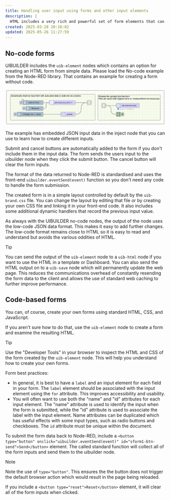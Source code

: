 ```yaml
---
title: Handling user input using forms and other input elements
description: |
  HTML includes a very rich and powerful set of form elements that can be used to collect user input. This document describes how to use them with uibuilder and Node-RED.
created: 2025-03-28 20:10:02
updated: 2025-05-26 11:27:59
---
```


## No-code forms

UIBUILDER includes the `uib-element` nodes which contains an option for creating an HTML form from simple data. Please load the No-code example from the Node-RED library. That contains an example for creating a form without code.

![No-code form example](no-code-form-example.png)

The example has embedded JSON input data in the inject node that you can use to learn how to create different inputs.

Submit and cancel buttons are automatically added to the form if you don't include them in the input data. The form sends the users input to the uibuilder node when they click the submit button. The cancel button will clear the form inputs.

The format of the data returned to Node-RED is standardised and uses the front-end `uibuilder.eventSend(event)` function so you don't need any code to handle the form submission.

The created form is in a simple layout controlled by default by the `uib-brand.css` file. You can change the layout by editing that file or by creating your own CSS file and linking it in your front-end code. It also includes some additional dynamic handlers that record the previous input value.

As always with the UIBUILDER no-code nodes, the output of the node uses the low-code JSON data format. This makes it easy to add further changes. The low-code format remains close to HTML so it is easy to read and understand but avoids the various oddities of HTML.

> [!TIP]
> You can send the output of the `uib-element` node to a `uib-html` node if you want to use the HTML in a template or Dashboard. You can also send the HTML output on to a `uib-save` node which will permanently update the web page. This reduces the communications overhead of constantly resending the form data to the client and allows the use of standard web caching to further improve performance.

## Code-based forms

You can, of course, create your own forms using standard HTML, CSS, and JavaScript.

If you aren't sure how to do that, use the `uib-element` node to create a form and examine the resulting HTML.

> [!TIP]
> Use the "Developer Tools" in your browser to inspect the HTML and CSS of the form created by the `uib-element` node. This will help you understand how to create your own forms.

Form best practices:

* In general, it is best to have a `label` and an input element for each field in your form. The `label` element should be associated with the input element using the `for` attribute. This improves accessibility and usability.
* You will often want to use both the "name" and "id" attributes for each input element. The "name" attribute is used to identify the input when the form is submitted, while the "id" attribute is used to associate the label with the input element. Name attributes can be duplicated which has useful effects with some input types, such as radio buttons and checkboxes. The `id` attribute must be unique within the document.

To submit the form data back to Node-RED, include a `<button type="button" onclick="uibuilder.eventSend(event)" id="sform1-btn-send">Send</button>` element. The called standard function will collect all of the form inputs and send them to the uibuilder node.

> [!NOTE]
> Note the use of `type="button"`. This ensures the the button does not trigger the default browser action which would result in the page being reloaded.

If you include a `<button type="reset">Reset</button>` element, it will clear all of the form inputs when clicked.
